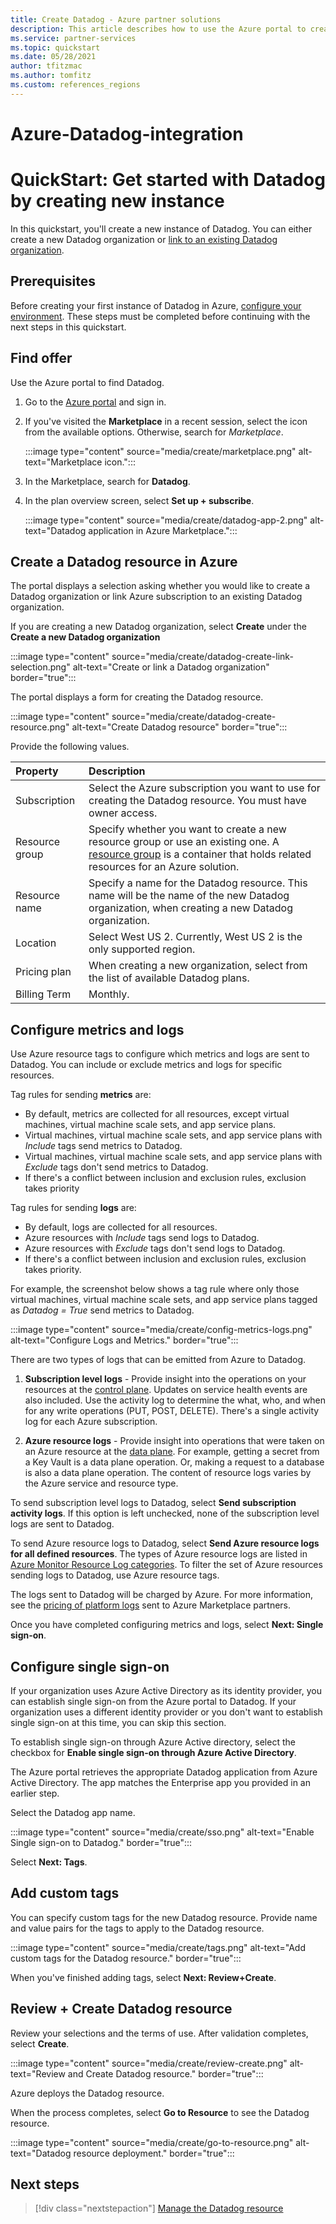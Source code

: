 ```yaml
---
title: Create Datadog - Azure partner solutions
description: This article describes how to use the Azure portal to create an instance of Datadog.
ms.service: partner-services
ms.topic: quickstart
ms.date: 05/28/2021
author: tfitzmac
ms.author: tomfitz
ms.custom: references_regions
---
```

# Azure-Datadog-integration


# QuickStart: Get started with Datadog by creating new instance

In this quickstart, you'll create a new instance of Datadog. You can either create a new Datadog organization or [link to an existing Datadog organization](link-to-existing-organization.md).

## Prerequisites

Before creating your first instance of Datadog in Azure, [configure your environment](prerequisites.md). These steps must be completed before continuing with the next steps in this quickstart.

## Find offer

Use the Azure portal to find Datadog.

1. Go to the [Azure portal](https://portal.azure.com/) and sign in.

1. If you've visited the **Marketplace** in a recent session, select the icon from the available options. Otherwise, search for _Marketplace_.

    :::image type="content" source="media/create/marketplace.png" alt-text="Marketplace icon.":::

1. In the Marketplace, search for **Datadog**.

1. In the plan overview screen, select **Set up + subscribe**.

   :::image type="content" source="media/create/datadog-app-2.png" alt-text="Datadog application in Azure Marketplace.":::

## Create a Datadog resource in Azure

The portal displays a selection asking whether you would like to create a Datadog organization or link Azure subscription to an existing Datadog organization.

If you are creating a new Datadog organization, select **Create** under the **Create a new Datadog organization**

:::image type="content" source="media/create/datadog-create-link-selection.png" alt-text="Create or link a Datadog organization" border="true":::

The portal displays a form for creating the Datadog resource.

:::image type="content" source="media/create/datadog-create-resource.png" alt-text="Create Datadog resource" border="true":::

Provide the following values.

|Property | Description
|:-----------|:-------- |
| Subscription | Select the Azure subscription you want to use for creating the Datadog resource. You must have owner access. |
| Resource group | Specify whether you want to create a new resource group or use an existing one. A [resource group](../../azure-resource-manager/management/overview.md#resource-groups) is a container that holds related resources for an Azure solution. |
| Resource name | Specify a name for the Datadog resource. This name will be the name of the new Datadog organization, when creating a new Datadog organization. |
| Location | Select West US 2. Currently, West US 2 is the only supported region. |
| Pricing plan | When creating a new organization, select from the list of available Datadog plans. |
| Billing Term | Monthly. |

## Configure metrics and logs

Use Azure resource tags to configure which metrics and logs are sent to Datadog. You can include or exclude metrics and logs for specific resources.

Tag rules for sending **metrics** are:

- By default, metrics are collected for all resources, except virtual machines, virtual machine scale sets, and app service plans.
- Virtual machines, virtual machine scale sets, and app service plans with *Include* tags send metrics to Datadog.
- Virtual machines, virtual machine scale sets, and app service plans with *Exclude* tags don't send metrics to Datadog.
- If there's a conflict between inclusion and exclusion rules, exclusion takes priority

Tag rules for sending **logs** are:

- By default, logs are collected for all resources.
- Azure resources with *Include* tags send logs to Datadog.
- Azure resources with  *Exclude* tags don't send logs to Datadog.
- If there's a conflict between inclusion and exclusion rules, exclusion takes priority.

For example, the screenshot below shows a tag rule where only those virtual machines, virtual machine scale sets, and app service plans tagged as *Datadog = True* send metrics to Datadog.

:::image type="content" source="media/create/config-metrics-logs.png" alt-text="Configure Logs and Metrics." border="true":::

There are two types of logs that can be emitted from Azure to Datadog.

1. **Subscription level logs** - Provide insight into the operations on your resources at the [control plane](../../azure-resource-manager/management/control-plane-and-data-plane.md). Updates on service health events are also included. Use the activity log to determine the what, who, and when for any write operations (PUT, POST, DELETE). There's a single activity log for each Azure subscription.

1. **Azure resource logs** - Provide insight into operations that were taken on an Azure resource at the [data plane](../../azure-resource-manager/management/control-plane-and-data-plane.md). For example, getting a secret from a Key Vault is a data plane operation. Or, making a request to a database is also a data plane operation. The content of resource logs varies by the Azure service and resource type.

To send subscription level logs to Datadog, select **Send subscription activity logs**. If this option is left unchecked, none of the subscription level logs are sent to Datadog.

To send Azure resource logs to Datadog, select **Send Azure resource logs for all defined resources**. The types of Azure resource logs are listed in [Azure Monitor Resource Log categories](../../azure-monitor/essentials/resource-logs-categories.md).  To filter the set of Azure resources sending logs to Datadog, use Azure resource tags.

The logs sent to Datadog will be charged by Azure. For more information, see the [pricing of platform logs](https://azure.microsoft.com/pricing/details/monitor/) sent to Azure Marketplace partners.

Once you have completed configuring metrics and logs, select **Next: Single sign-on**.

## Configure single sign-on

If your organization uses Azure Active Directory as its identity provider, you can establish single sign-on from the Azure portal to Datadog. If your organization uses a different identity provider or you don't want to establish single sign-on at this time, you can skip this section.

To establish single sign-on through Azure Active directory, select the checkbox for **Enable single sign-on through Azure Active Directory**.

The Azure portal retrieves the appropriate Datadog application from Azure Active Directory. The app matches the Enterprise app you provided in an earlier step.

Select the Datadog app name.

:::image type="content" source="media/create/sso.png" alt-text="Enable Single sign-on to Datadog." border="true":::

Select **Next: Tags**.

## Add custom tags

You can specify custom tags for the new Datadog resource. Provide name and value pairs for the tags to apply to the Datadog resource.

:::image type="content" source="media/create/tags.png" alt-text="Add custom tags for the Datadog resource." border="true":::

When you've finished adding tags, select **Next: Review+Create**.

## Review + Create Datadog resource

Review your selections and the terms of use. After validation completes, select **Create**.

:::image type="content" source="media/create/review-create.png" alt-text="Review and Create Datadog resource." border="true":::

Azure deploys the Datadog resource.

When the process completes, select **Go to Resource** to see the Datadog resource.

:::image type="content" source="media/create/go-to-resource.png" alt-text="Datadog resource deployment." border="true":::

## Next steps

> [!div class="nextstepaction"]
> [Manage the Datadog resource](manage.md)
